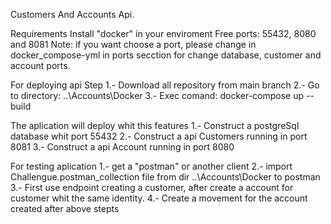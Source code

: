 Customers And Accounts Api. 

Requirements
Install "docker" in your enviroment
Free ports: 55432, 8080 and 8081
Note: if you want choose a port, please change in docker_compose-yml in ports secction for change database, customer and account ports. 

For deploying api
Step 
1.- Download all repository from main branch
2.- Go to directory: ..\Accounts\Docker
3.- Exec comand: docker-compose up --build

The aplication will deploy whit this features
1.- Construct a postgreSql database whit port 55432
2.- Construct a api Customers running in port 8081
3.- Construct a api Account running in port 8080

For testing aplication
1.- get a "postman" or another client
2.- import  Challengue.postman_collection file from dir ..\Accounts\Docker to postman
3.- First use endpoint creating a customer, after create a account for customer whit the same identity. 
4.- Create a movement for the account created after above stepts
